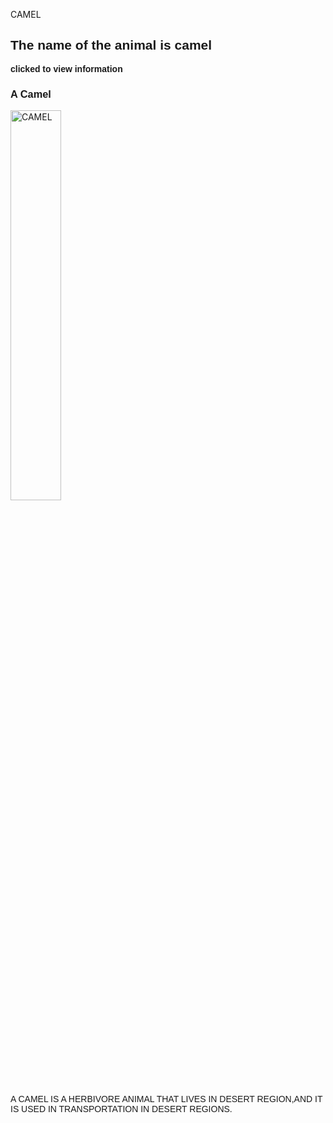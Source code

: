 CAMEL
<!DOCTYPE html>
<html>
    <head>
        <title>Camel</title>
        <h2 style="font-family: Arial, Helvetica, sans-serif;">The name of the animal is camel</h2>
    </head>
    <body>
        <p style="font-family: Arial, Helvetica, sans-serif; font-weight: bold;">clicked to view information</p>
        <h3 style="font-family: Arial, Helvetica, sans-serif;">A Camel</h3>
        <img src="https://images.unsplash.com/photo-1598113972215-96c018fb1a0b?ixlib=rb-4.0.3&ixid=MnwxMjA3fDB8MHxzZWFyY2h8NXx8Y2FtZWx8ZW58MHx8MHx8&w=1000&q=80" length="70%" width="40%" alt="CAMEL">
        <p style="font-family: Arial, Helvetica, sans-serif;">A CAMEL IS A HERBIVORE ANIMAL THAT LIVES IN DESERT REGION,AND IT IS USED IN TRANSPORTATION IN DESERT REGIONS.</p>
          </body>
</html>
